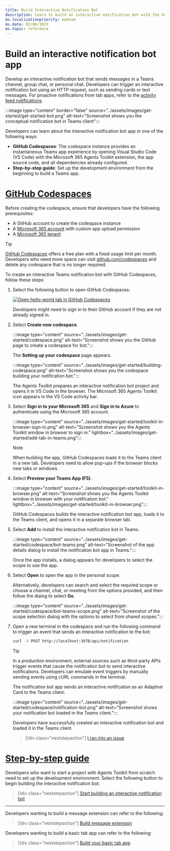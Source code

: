 ```yaml
---
title: Build Interactive Notification Bot
description: Learn to build an interactive notification bot with the help of GitHub Codespaces which sends messages in Teams channel, group chat, or personal chat.
ms.localizationpriority: medium
ms.date: 02/06/2025
ms.topic: reference
---
```


# Build an interactive notification bot app

Develop an interactive notification bot that sends messages in a Teams channel, group chat, or personal chat. Developers can trigger an interactive notification bot using an HTTP request, such as sending cards or text messages. For proactive notifications from tab apps, refer to the [activity feed notifications](/graph/teams-send-activityfeednotifications).

:::image type="content" border="false" source="../assets/images/get-started/get-started-bot.png" alt-text="Screenshot shows you the conceptual notification bot in Teams client":::

Developers can learn about the interactive notification bot app in one of the following ways:

* **GitHub Codespaces**: The codespace instance provides an instantaneous Teams app experience by opening Visual Studio Code (VS Code) with the Microsoft 365 Agents Toolkit extension, the app source code, and all dependencies already configured.
* **Step-by-step guide**: Set up the development environment from the beginning to build a Teams app.

# [GitHub Codespaces](#tab/agentstoolkitcodespaces)

Before creating the codespace, ensure that developers have the following prerequisites:

* A GitHub account to create the codespace instance
* A [Microsoft 365 account](https://developer.microsoft.com/microsoft-365/dev-program) with custom app upload permission
* A [Microsoft 365 tenant](../concepts/build-and-test/prepare-your-o365-tenant.md)

> [!TIP]
> 
> [GitHub Codespaces](https://github.com/features/codespaces) offers a free plan with a fixed usage limit per month. Developers who need more space can visit [github.com/codespaces](https://github.com/codespaces) and delete any codespace that is no longer required.

To create an interactive Teams notification bot with GitHub Codespaces, follow these steps:

1. Select the following button to open GitHub Codespaces:

   <a href="https://github.com/codespaces/new?hide_repo_select=true&ref=v3&repo=348288141&machine=basicLinux32gb&location=WestUs2&devcontainer_path=.devcontainer%2Fnotification-codespaces%2Fdevcontainer.json&resume=1" target="_blank"><img src="https://github.com/codespaces/badge.svg" alt="Open hello-world tab in GitHub Codespaces"></a>

   Developers might need to sign in to their GitHub account if they are not already signed in.

2. Select **Create new codespace**.

   :::image type="content" source="../assets/images/get-started/codespace.png" alt-text="Screenshot shows you the GitHub page to create a codespace for bot.":::

   The **Setting up your codespace** page appears.

   :::image type="content" source="../assets/images/get-started/building-codespace.png" alt-text="Screenshot shows you the codespace building your notification bot.":::

   The Agents Toolkit prepares an interactive notification bot project and opens it in VS Code in the browser. The Microsoft 365 Agents Toolkit icon appears in the VS Code activity bar.

3. Select **Sign in to your Microsoft 365** and **Sign in to Azure** to authenticate using the Microsoft 365 account.

   :::image type="content" source="../assets/images/get-started/toolkit-in-browser-sign-in.png" alt-text="Screenshot shows you the Agents Toolkit window in browser to sign in." lightbox="../assets/images/get-started/add-tab-in-teams.png":::

   > [!NOTE]
   >
   > When building the app, GitHub Codespaces loads it to the Teams client in a new tab. Developers need to allow pop-ups if the browser blocks new tabs or windows.

4. Select **Preview your Teams App (F5)**.

   :::image type="content" source="../assets/images/get-started/toolkit-in-browser.png" alt-text="Screenshot shows you the Agents Toolkit window in browser with your notification bot." lightbox="../assets/images/get-started/toolkit-in-browser.png":::

   GitHub Codespaces builds the interactive notification bot app, loads it to the Teams client, and opens it in a separate browser tab.

5. Select **Add** to install the interactive notification bot in Teams.

   :::image type="content" source="../assets/images/get-started/codespace/bot-teams.png" alt-text="Screenshot of the app details dialog to install the notification bot app in Teams.":::

   Once the app installs, a dialog appears for developers to select the scope to use the app.

6. Select **Open** to open the app in the personal scope.

   Alternatively, developers can search and select the required scope or choose a channel, chat, or meeting from the options provided, and then follow the dialog to select **Go**.

   :::image type="content" source="../assets/images/get-started/codespace/bot-teams-scope.png" alt-text="Screenshot of the scope selection dialog with the options to select from shared scopes.":::

7. Open a new terminal in the codespace and run the following command to trigger an event that sends an interactive notification to the bot:

   ```bash
   curl -X POST http://localhost:3978/api/notification
   ```

   > [!TIP]
   >
   > In a production environment, external sources such as third-party APIs trigger events that cause the notification bot to send interactive notifications. Developers can emulate event triggers by manually sending events using cURL commands in the terminal.

   The notification bot app sends an interactive notification as an Adaptive Card to the Teams client:

   :::image type="content" source="../assets/images/get-started/codespace/notification-bot.png" alt-text="Screenshot shows your notification bot loaded in the Teams client.":::

   Developers have successfully created an interactive notification bot and loaded it in the Teams client.

   > [!div class="nextstepaction"]
   > [I ran into an issue](https://github.com/MicrosoftDocs/msteams-docs/issues/new?template=Doc-Feedback.yaml&title=%5BI+ran+into+an+issue%5D+Build+an+interactive+notification+bot+app+using+GitHub+Codespaces&&author=%40surbhigupta&pageUrl=https%3A%2F%2Flearn.microsoft.com%2Fen-us%2Fmicrosoftteams%2Fplatform%2Fget-started%2Fbuild-interactive-notification-bot%3Ftabs%3Dagentstoolkitcodespaces&contentSourceUrl=https%3A%2F%2Fgithub.com%2FMicrosoftDocs%2Fmsteams-docs%2Fblob%2Fmain%2Fmsteams-platform%2Fget-started%2Fbuild-interactive-notification-bot.md&documentVersionIndependentId=e5653869-a83d-3558-0896-b88c45816a22&platformId=eee097dd-e3f6-d51e-48d6-fc448f59cf0d&metadata=*%2BID%253A%2Be473e1f3-69f5-bcfa-bcab-54b098b59c80%2B%250A*%2BService%253A%2B%2A%2Amsteams%2A%2A)

# [Step-by-step guide](#tab/step-by-step-guide)

Developers who want to start a project with Agents Toolkit from scratch need to set up the development environment. Select the following button to begin building the interactive notification bot:

> [!div class="nextstepaction"]
> [Start building an interactive notification bot](../sbs-gs-notificationbot.yml)

---

Developers wanting to build a message extension can refer to the following:

> [!div class="nextstepaction"]
> [Build message extension](build-message-extension.md)

Developers wanting to build a basic tab app can refer to the following:

> [!div class="nextstepaction"]
> [Build your basic tab app](build-basic-tab-app.md)